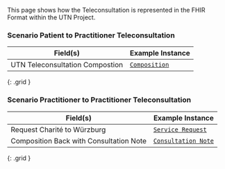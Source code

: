 This page shows how the Teleconsultation is represented in the FHIR Format within the UTN Project. 

### Scenario Patient to Practitioner Teleconsultation

|  Field(s) | Example Instance | 
| --------- | ---------------- | 
| UTN Teleconsultation Compostion   | [`Composition`](Composition-Example-UTN-Teleconsultation-Composition-PTtoPR.html) | 


{: .grid }

### Scenario Practitioner to Practitioner Teleconsultation

|  Field(s) | Example Instance | 
| --------- | ---------------- | 
| Request Charité to Würzburg     | [`Service Request`](ServiceRequest-UTN-Teleconsultation-PRtoPR-ServiceRequest.html) | 
| Composition Back with Consultation Note      | [`Consultation Note`](Composition-Example-UTN-Teleconsultation-PRtoPR-Return.html) | 


{: .grid }